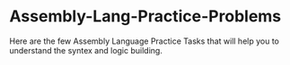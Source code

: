 # Assembly-Lang-Practice-Problems
Here are the few Assembly Language Practice Tasks that will help you to understand the syntex and logic building.
